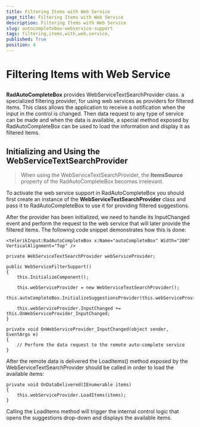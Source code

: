 ```yaml
---
title: Filtering Items with Web Service 
page_title: Filtering Items with Web Service 
description: Filtering Items with Web Service 
slug: autocompletebox-webservice-support
tags: filtering,items,with,web,service,
published: True
position: 4
---
```


# Filtering Items with Web Service 



## 

**RadAutoCompleteBox** provides WebServiceTextSearchProvider class. a specialized filtering provider, for using web services as providers for filtered items. This class allows the application to receive a notification when the input in the control is changed. Then data request to any type of service can be made and when the data is available, a special method exposed by RadAutoCompleteBox can be used to load the information and display it as filtered items.

## Initializing and Using the WebServiceTextSearchProvider

> When using the WebServiceTextSearchProvider, the **ItemsSource** property of the RadAutoCompleteBox becomes irrelevant.

To activate the web service support in RadAutoCompleteBox you should first create an instance of the **WebServiceTextSearchProvider** class and pass it to RadAutoCompleteBox to use it for providing filtered suggestions.

After the provider has been initialized, we need to handle its InputChanged event and perform the request to the web service that will later provide the filtered items. The following code snippet demonstrates how this is done:

	<telerikInput:RadAutoCompleteBox x:Name="autoCompleteBox" Width="200" VerticalAlignment="Top" />

	private WebServiceTextSearchProvider webServiceProvider;
	
	public WebServiceFilterSupport()
	{
	    this.InitializeComponent();
	    
	    this.webServiceProvider = new WebServiceTextSearchProvider();
	    this.autoCompleteBox.InitializeSuggestionsProvider(this.webServiceProvider);
	    
	    this.webServiceProvider.InputChanged += this.OnWebServiceProvider_InputChanged;
	}
	
	private void OnWebServiceProvider_InputChanged(object sender, EventArgs e)
	{
	    // Perform the data request to the remote auto-complete service
	}

After the remote data is delivered the LoadItems() method exposed by the WebServiceTextSearchProvider should be called in order to load the available items:

	private void OnDataDelivered(IEnumerable items)
	{
	    this.webServiceProvider.LoadItems(items);
	}

Calling the LoadItems method will trigger the internal control logic that opens the suggestions drop-down and displays the available items.